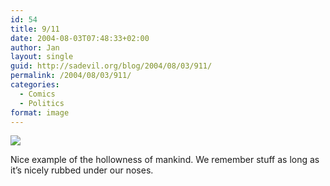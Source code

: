 ```yaml
---
id: 54
title: 9/11
date: 2004-08-03T07:48:33+02:00
author: Jan
layout: single
guid: http://sadevil.org/blog/2004/08/03/911/
permalink: /2004/08/03/911/
categories:
  - Comics
  - Politics
format: image
---
```

<a href="http://www.filibustercartoons.com/archive.php?id=20030912" target="_blank"><img src="https://i2.wp.com/kcore.org/wp-content/uploads/2004/08/20030912_G.gif?w=920&#038;ssl=1" data-recalc-dims="1" /></a>

Nice example of the hollowness of mankind. We remember stuff as long as it&#8217;s nicely rubbed under our noses.